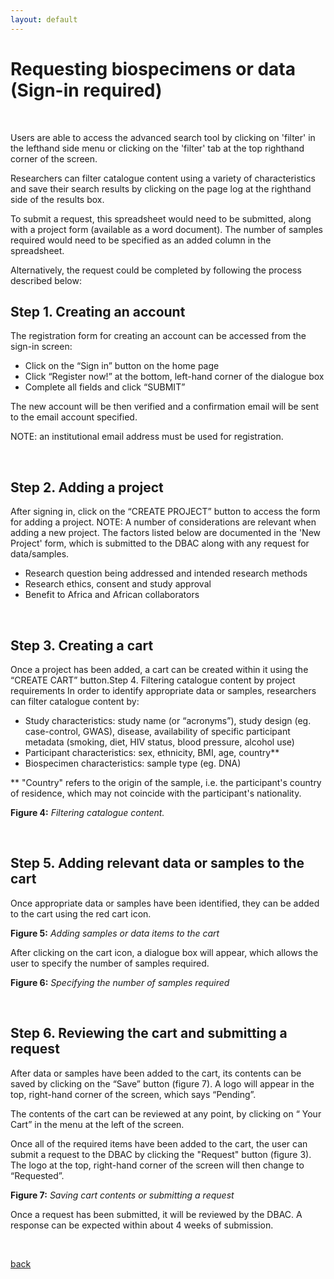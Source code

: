 ```yaml
---
layout: default
---
```



# Requesting biospecimens or data (Sign-in required)

</br>

Users are able to access the advanced search tool by clicking on 'filter' in the lefthand side menu or clicking on the 'filter' tab at the top righthand corner of the screen.

Researchers can filter catalogue content using a variety of characteristics and save their search results by clicking on the page log at the righthand side of the results box.

To submit a request, this spreadsheet would need to be submitted, along with a project form (available as a word document). The number of samples required would need to be specified as an added column in the spreadsheet.

Alternatively, the request could be completed by following the process described below:

## Step 1. Creating an account

The registration form for creating an account can be accessed from the sign-in screen:
* Click on the “Sign in” button on the home page
* Click “Register now!” at the bottom, left-hand corner of the dialogue box
* Complete all fields and click “SUBMIT”

The new account will be then verified and a confirmation email will be sent to the email account
specified.

NOTE: an institutional email address must be used for registration.

</br>

## Step 2. Adding a project

After signing in, click on the “CREATE PROJECT” button to access the form for adding a project.
NOTE: A number of considerations are relevant when adding a new project. The factors listed below
are documented in the 'New Project' form, which is submitted to the DBAC along with any
request for data/samples.
* Research question being addressed and intended research methods
* Research ethics, consent and study approval
* Benefit to Africa and African collaborators

</br>

## Step 3. Creating a cart

Once a project has been added, a cart can be created within it using the “CREATE CART” button.Step 4. Filtering catalogue content by project requirements
In order to identify appropriate data or samples, researchers can filter catalogue content by:
* Study characteristics: study name (or “acronyms”), study design (eg. case-control, GWAS),
disease, availability of specific participant metadata (smoking, diet, HIV status, blood pressure,
alcohol use)
* Participant characteristics: sex, ethnicity, BMI, age, country**
* Biospecimen characteristics: sample type (eg. DNA)

** "Country" refers to the origin of the sample, i.e. the participant's country of residence, which may not
coincide with the participant's nationality.

**Figure 4:** _Filtering catalogue content._

</br>

## Step 5. Adding relevant data or samples to the cart

Once appropriate data or samples have been identified, they can be added to the cart using the red cart
icon.

**Figure 5:** _Adding samples or data items to the cart_

After clicking on the cart icon, a dialogue box will appear, which allows the user to specify the number
of samples required.

**Figure 6:** _Specifying the number of samples required_

</br>

## Step 6. Reviewing the cart and submitting a request

After data or samples have been added to the cart, its contents can be saved by clicking on the “Save”
button (figure 7). A logo will appear in the top, right-hand corner of the screen, which says “Pending”.

The contents of the cart can be reviewed at any point, by clicking on “ Your Cart” in the menu at the
left of the screen.

Once all of the required items have been added to the cart, the user can submit a request to the DBAC
by clicking the "Request" button (figure 3). The logo at the top, right-hand corner of the screen will
then change to “Requested”.

**Figure 7:** _Saving cart contents or submitting a request_

Once a request has been submitted, it will be reviewed by the DBAC. A response can be expected
within about 4 weeks of submission.

</br>

[back](./)
